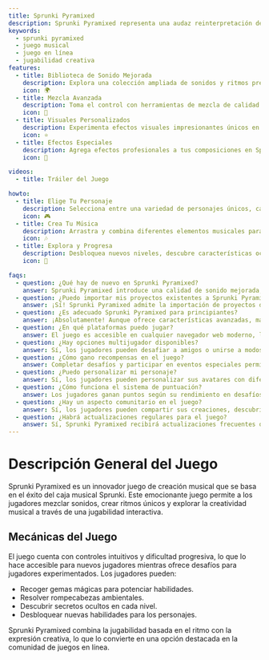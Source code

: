 ```yaml
---
title: Sprunki Pyramixed
description: Sprunki Pyramixed representa una audaz reinterpretación de la experiencia musical clásica. Es donde la creatividad se encuentra con la innovación, permitiendo a los jugadores crear paisajes sonoros únicos con un conjunto mejorado de herramientas y características.
keywords:
  - sprunki pyramixed
  - juego musical
  - juego en línea
  - jugabilidad creativa
features:
  - title: Biblioteca de Sonido Mejorada
    description: Explora una colección ampliada de sonidos y ritmos premium en Sprunki Pyramixed.
    icon: 🌍
  - title: Mezcla Avanzada
    description: Toma el control con herramientas de mezcla de calidad profesional en Sprunki Pyramixed.
    icon: 🧩
  - title: Visuales Personalizados
    description: Experimenta efectos visuales impresionantes únicos en Sprunki Pyramixed.
    icon: ⭐
  - title: Efectos Especiales
    description: Agrega efectos profesionales a tus composiciones en Sprunki Pyramixed.
    icon: 💫

videos:
  - title: Tráiler del Juego

howto:
  - title: Elige Tu Personaje
    description: Selecciona entre una variedad de personajes únicos, cada uno con estilos musicales y habilidades distintas.
    icon: 🎮
  - title: Crea Tu Música
    description: Arrastra y combina diferentes elementos musicales para crear tus ritmos y melodías únicas.
    icon: 🎶
  - title: Explora y Progresa
    description: Desbloquea nuevos niveles, descubre características ocultas y domina el arte de crear música.
    icon: 🚀

faqs:
  - question: ¿Qué hay de nuevo en Sprunki Pyramixed?
    answer: Sprunki Pyramixed introduce una calidad de sonido mejorada, nuevas herramientas de mezcla y efectos visuales mejorados para una experiencia musical elevada.
  - question: ¿Puedo importar mis proyectos existentes a Sprunki Pyramixed?
    answer: ¡Sí! Sprunki Pyramixed admite la importación de proyectos de versiones anteriores mientras ofrece nuevas opciones de mejora.
  - question: ¿Es adecuado Sprunki Pyramixed para principiantes?
    answer: ¡Absolutamente! Aunque ofrece características avanzadas, mantiene una interfaz intuitiva perfecta para todos los niveles de habilidad.
  - question: ¿En qué plataformas puedo jugar?
    answer: El juego es accesible en cualquier navegador web moderno, lo que facilita jugar en cualquier lugar.
  - question: ¿Hay opciones multijugador disponibles?
    answer: Sí, los jugadores pueden desafiar a amigos o unirse a modos cooperativos para rompecabezas grupales.
  - question: ¿Cómo gano recompensas en el juego?
    answer: Completar desafíos y participar en eventos especiales permite a los jugadores ganar recompensas exclusivas.
  - question: ¿Puedo personalizar mi personaje?
    answer: Sí, los jugadores pueden personalizar sus avatares con diferentes atuendos y accesorios que influyen en su sonido.
  - question: ¿Cómo funciona el sistema de puntuación?
    answer: Los jugadores ganan puntos según su rendimiento en desafíos y la creatividad de sus composiciones musicales.
  - question: ¿Hay un aspecto comunitario en el juego?
    answer: Sí, los jugadores pueden compartir sus creaciones, descubrir obras de otros y participar en una comunidad vibrante de creadores musicales.
  - question: ¿Habrá actualizaciones regulares para el juego?
    answer: Sí, Sprunki Pyramixed recibirá actualizaciones frecuentes que incluirán nuevos personajes, sonidos y características basadas en los comentarios de los jugadores.
---
```


# Descripción General del Juego

Sprunki Pyramixed es un innovador juego de creación musical que se basa en el éxito del caja musical Sprunki. Este emocionante juego permite a los jugadores mezclar sonidos, crear ritmos únicos y explorar la creatividad musical a través de una jugabilidad interactiva.

## Mecánicas del Juego

El juego cuenta con controles intuitivos y dificultad progresiva, lo que lo hace accesible para nuevos jugadores mientras ofrece desafíos para jugadores experimentados. Los jugadores pueden:

- Recoger gemas mágicas para potenciar habilidades.
- Resolver rompecabezas ambientales.
- Descubrir secretos ocultos en cada nivel.
- Desbloquear nuevas habilidades para los personajes.

Sprunki Pyramixed combina la jugabilidad basada en el ritmo con la expresión creativa, lo que lo convierte en una opción destacada en la comunidad de juegos en línea.
